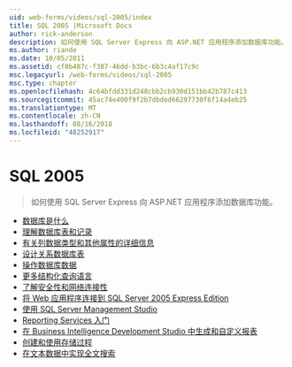 ```yaml
---
uid: web-forms/videos/sql-2005/index
title: SQL 2005 |Microsoft Docs
author: rick-anderson
description: 如何使用 SQL Server Express 向 ASP.NET 应用程序添加数据库功能。
ms.author: riande
ms.date: 10/05/2011
ms.assetid: cf0b487c-f387-46dd-b3bc-6b3c4af17c9c
msc.legacyurl: /web-forms/videos/sql-2005
msc.type: chapter
ms.openlocfilehash: 4c64bfdd331d248cbb2cb930d151bb42b787c413
ms.sourcegitcommit: 45ac74e400f9f2b7dbded66297730f6f14a4eb25
ms.translationtype: MT
ms.contentlocale: zh-CN
ms.lasthandoff: 08/16/2018
ms.locfileid: "48252917"
---
```

<a name="sql-2005"></a>SQL 2005
====================
> 如何使用 SQL Server Express 向 ASP.NET 应用程序添加数据库功能。


- [数据库是什么](what-is-a-database.md)
- [理解数据库表和记录](understanding-database-tables-and-records.md)
- [有关列数据类型和其他属性的详细信息](more-about-column-data-types-and-other-properties.md)
- [设计关系数据库表](designing-relational-database-tables.md)
- [操作数据库数据](manipulating-database-data.md)
- [更多结构化查询语言](more-structured-query-language.md)
- [了解安全性和网络连接性](understanding-security-and-network-connectivity.md)
- [将 Web 应用程序连接到 SQL Server 2005 Express Edition](connecting-your-web-application-to-sql-server-2005-express-edition.md)
- [使用 SQL Server Management Studio](using-sql-server-management-studio.md)
- [Reporting Services 入门](getting-started-with-reporting-services.md)
- [在 Business Intelligence Development Studio 中生成和自定义报表](building-and-customizing-reports-in-business-intelligence-development-studio.md)
- [创建和使用存储过程](creating-and-using-stored-procedures.md)
- [在文本数据中实现全文搜索](enabling-full-text-search-in-your-text-data.md)
